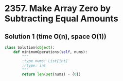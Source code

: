 # 2357. Make Array Zero by Subtracting Equal Amounts

## Solution 1 (time O(n), space O(1))

```python
class Solution(object):
    def minimumOperations(self, nums):
        """
        :type nums: List[int]
        :rtype: int
        """
        return len(set(nums) - {0})
```
